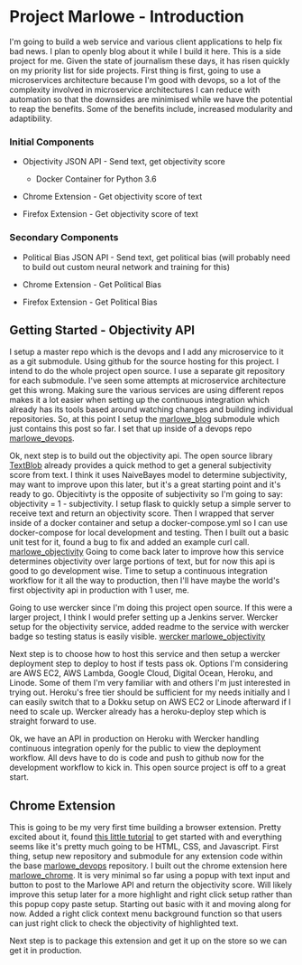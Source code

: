 # Project Marlowe - Introduction

I'm going to build a web service and various client applications to help fix bad news.  I plan to openly blog about it while I build it here.  This is a side project for me.  Given the state of journalism these days, it has risen quickly on my priority list for side projects.  First thing is first, going to use a microservices architecture because I'm good with devops, so a lot of the complexity involved in microservice architectures I can reduce with automation so that the downsides are minimised while we have the potential to reap the benefits.  Some of the benefits include, increased modularity and adaptibility.


### Initial Components

+ Objectivity JSON API - Send text, get objectivity score
    - Docker Container for Python 3.6

+ Chrome Extension - Get objectivity score of text

+ Firefox Extension - Get objectivity score of text


### Secondary Components

+ Political Bias JSON API - Send text, get political bias (will probably need to build out custom neural network and training for this)

+ Chrome Extension - Get Political Bias

+ Firefox Extension - Get Political Bias


## Getting Started - Objectivity API

I setup a master repo which is the devops and I add any microservice to it as a git submodule.  Using github for the source hosting for this project.  I intend to do the whole project open source.  I use a separate git repository for each submodule.  I've seen some attempts at microservice architecture get this wrong.  Making sure the various services are using different repos makes it a lot easier when setting up the continuous integration which already has its tools based around watching changes and building individual repositories.  So, at this point I setup the [marlowe_blog](https://github.com/iepathos/marlowe_blog) submodule which just contains this post so far.  I set that up inside of a devops repo [marlowe_devops](https://github.com/iepathos/marlowe_devops).  


Ok, next step is to build out the objectivity api.  The open source library [TextBlob](https://textblob.readthedocs.io/en/dev/) already provides a quick method to get a general subjectivity score from text.  I think it uses NaiveBayes model to determine subjectivity, may want to improve upon this later, but it's a great starting point and it's ready to go.  Objecitivty is the opposite of subjectivity so I'm going to say: objectivity = 1 - subjectivity.  I setup flask to quickly setup a simple server to receive text and return an objectivity score.  Then I wrapped that server inside of a docker container and setup a docker-compose.yml so I can use docker-compose for local development and testing.  Then I built out a basic unit test for it, found a bug to fix and added an example curl call.  [marlowe_objectivity](https://github.com/iepathos/marlowe_objectivity) Going to come back later to improve how this service determines objectivity over large portions of text, but for now this api is good to go development wise.  Time to setup a continuous integration workflow for it all the way to production, then I'll have maybe the world's first objectivity api in production with 1 user, me.


Going to use wercker since I'm doing this project open source.  If this were a larger project, I think I would prefer setting up a Jenkins server.  Wercker setup for the objectivity service, added readme to the service with wercker badge so testing status is easily visible.  [wercker marlowe_objectivity](https://app.wercker.com/iepathos/marlowe_objectivity)


Next step is to choose how to host this service and then setup a wercker deployment step to deploy to host if tests pass ok.  Options I'm considering are AWS EC2, AWS Lambda, Google Cloud, Digital Ocean, Heroku, and Linode.  Some of them I'm very familiar with and others I'm just interested in trying out.  Heroku's free tier should be sufficient for my needs initially and I can easily switch that to a Dokku setup on AWS EC2 or Linode afterward if I need to scale up.  Wercker already has a heroku-deploy step which is straight forward to use.

Ok, we have an API in production on Heroku with Wercker handling continuous integration openly for the public to view the deployment workflow.  All devs have to do is code and push to github now for the development workflow to kick in.  This open source project is off to a great start.


## Chrome Extension

This is going to be my very first time building a browser extension.  Pretty excited about it, found [this little tutorial](https://www.sitepoint.com/create-chrome-extension-10-minutes-flat/) to get started with and everything seems like it's pretty much going to be HTML, CSS, and Javascript.  First thing, setup new repository and submodule for any extension code within the base [marlowe_devops](https://github.com/iepathos/marlowe_devops) repository.  I built out the chrome extension here [marlowe_chrome](https://github.com/iepathos/marlowe_chrome).  It is very minimal so far using a popup with text input and button to post to the Marlowe API and return the objectivity score.  Will likely improve this setup later for a more highlight and right click setup rather than this popup copy paste setup.  Starting out basic with it and moving along for now.  Added a right click context menu background function so that users can just right click to check the objectivity of highlighted text.

Next step is to package this extension and get it up on the store so we can get it in production.




